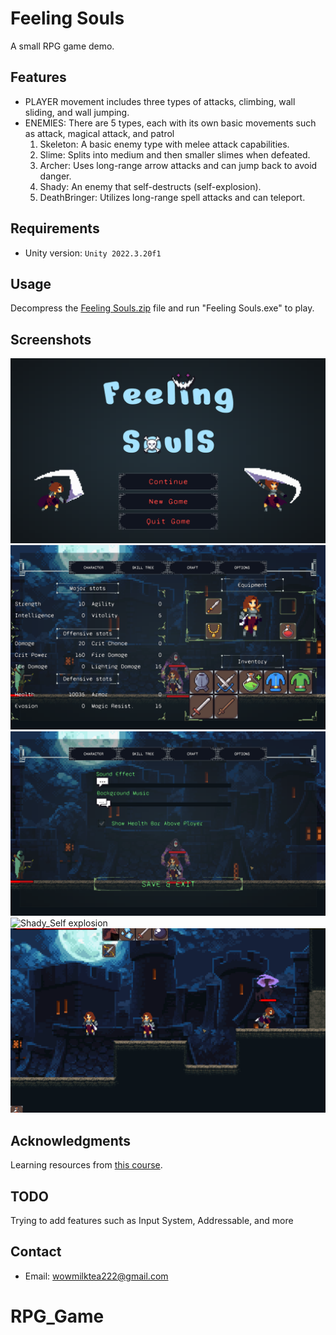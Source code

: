 # Feeling Souls

A small RPG game demo.

## Features

- PLAYER movement includes three types of attacks, climbing, wall sliding, and wall jumping.
- ENEMIES: There are 5 types, each with its own basic movements such as attack, magical attack, and patrol
  1. Skeleton: A basic enemy type with melee attack capabilities.
  2. Slime: Splits into medium and then smaller slimes when defeated.
  3. Archer: Uses long-range arrow attacks and can jump back to avoid danger.
  4. Shady: An enemy that self-destructs (self-explosion).
  5. DeathBringer: Utilizes long-range spell attacks and can teleport.

## Requirements

- Unity version: `Unity 2022.3.20f1`

## Usage

Decompress the [Feeling Souls.zip](https://github.com/Tiai/RPG_Game/blob/main/GamePlay/Feeling%20Souls.zip) file and run "Feeling Souls.exe" to play.

## Screenshots

![MainMenu](https://github.com/Tiai/RPG_Game/blob/main/Screenshot/mainscene.png)
![CharacterInfo](https://github.com/Tiai/RPG_Game/blob/main/Screenshot/CharacterInfo.png)
![Options](https://github.com/Tiai/RPG_Game/blob/main/Screenshot/Options.png)
![Shady_Self explosion]((https://github.com/Tiai/RPG_Game/blob/main/Screenshot/Self%20explosion.png))
![DeathBringer_prediction spell attack](https://github.com/Tiai/RPG_Game/blob/main/Screenshot/Spell%20Attack.png)


## Acknowledgments

Learning resources from [this course](https://www.udemy.com/course/2d-rpg-alexdev/?couponCode=LETSLEARNNOW).

## TODO

Trying to add features such as Input System, Addressable, and more

## Contact

- Email: wowmilktea222@gmail.com
# RPG_Game
